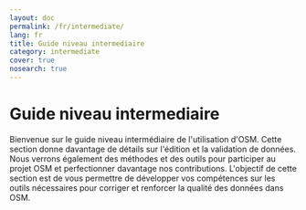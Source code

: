 ```yaml
---
layout: doc
permalink: /fr/intermediate/
lang: fr
title: Guide niveau intermediaire
category: intermediate
cover: true
nosearch: true
---
```


Guide niveau intermediaire
===========================

Bienvenue sur le guide niveau intermédiaire de l'utilisation d'OSM.  Cette section donne davantage de détails sur l'édition et la validation de données. Nous verrons également des méthodes et des outils pour participer au projet OSM et perfectionner davantage nos contributions. L'objectif de cette section est de vous permettre de développer vos compétences sur les outils nécessaires pour corriger et renforcer la qualité des données dans OSM.